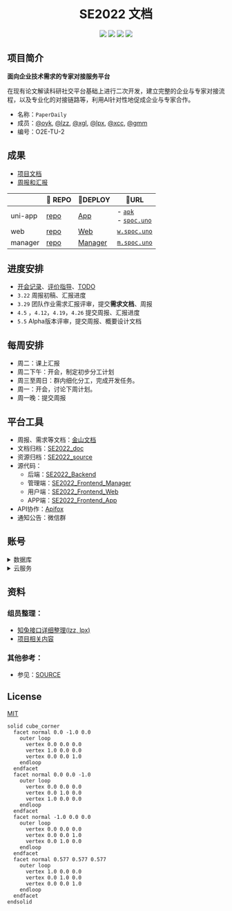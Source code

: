 <h1 align="center"> SE2022 文档 </h1>
<div align="center">

[![](https://img.shields.io/badge/backend-Django-96d6d1)](https://www.djangoproject.com/) [![](https://img.shields.io/badge/frontend-Vue.js-7B8ED0)](https://vuejs.org/) [![](https://img.shields.io/badge/framework-uniapp-4E9645)](https://uniapp.dcloud.net.cn/) [![](https://img.shields.io/badge/license-MIT-9cf)](./LICENSE)
</div>

## 项目简介

**面向企业技术需求的专家对接服务平台**

在现有论文解读科研社交平台基础上进行二次开发，建立完整的企业与专家对接流程，以及专业化的对接链路等，利用Al针对性地促成企业与专家合作。

- 名称：`PaperDaily`
- 成员：[@oyk](https://github.com/Mike-Smith-rem), [@lzz](https://github.com/cpfy), [@xgl](https://github.com/xgl010607), [@lpx](https://github.com/lpx-single), [@xcc](https://github.com/MrXcc0), [@gmm](https://github.com/imingx)
- 编号：O2E-TU-2

## 成果

- [项目文档](./Document)
- [周报和汇报](./Weekly)

|         | 🌈 REPO                                                       | 🍿DEPLOY                                        | 🧙URL  |
| ------- | ---- | ------- | ------- |
| uni-app |   [repo](https://github.com/SE-mcdb/SE2022_Frontend_App)   |   [App](https://github.com/SE-mcdb/App)   |- [`apk`](https://github.com/SE-mcdb/SE2022_Frontend_App/releases)<br/>- [`spoc.uno`](http://spoc.uno) |
| web     | [repo](https://github.com/SE-mcdb/SE2022_Frontend_Web)     | [Web](https://github.com/SE-mcdb/Web) | [`w.spoc.uno`](http://w.spoc.uno) |
| manager | [repo](https://github.com/SE-mcdb/SE2022_Frontend_Manager) | [Manager](https://github.com/SE-mcdb/Manager) | [`m.spoc.uno`](http://m.spoc.uno) |

## 进度安排

- [开会记录](./Meeting.md)、[评价指导](./Comments.md)、[TODO](./Todo.md)
- `3.22` 周报初稿、汇报进度
- `3.29` 团队作业需求汇报评审，提交**需求文档**、周报
- `4.5` ，`4.12`，`4.19`，`4.26` 提交周报、汇报进度
- `5.5` Alpha版本评审，提交周报、概要设计文档

## 每周安排

- 周二：课上汇报
- 周二下午：开会，制定初步分工计划
- 周三至周日：群内细化分工，完成开发任务。
- 周一：开会，讨论下周计划。
- 周一晚：提交周报

## 平台工具

- 周报、需求等文档：[金山文档](https://www.kdocs.cn/group/1730778455)
- 文档归档：[SE2022_doc](https://github.com/SE-mcdb/SE2022_doc)
- 资源归档：[SE2022_source](https://github.com/SE-mcdb/SE2022_source)
- 源代码： 
  - 后端：[SE2022_Backend](https://github.com/SE-mcdb/SE2022_Backend)
  - 管理端：[SE2022_Frontend_Manager](https://github.com/SE-mcdb/SE2022_Frontend_Manager)
  - 用户端：[SE2022_Frontend_Web](https://github.com/SE-mcdb/SE2022_Frontend_Web)
  - APP端：[SE2022_Frontend_App](https://github.com/SE-mcdb/SE2022_Frontend_App)
- API协作：[Apifox](https://www.apifox.cn/web/project/843519)
- 通知公告：微信群

## 账号

<details><summary>数据库</summary>

```
'HOST': 'rm-2zeu3f7e1n5yt10v0co.mysql.rds.aliyuncs.com',
'NAME': 'se2022',
'USER': 'root',
'PASSWORD': 'myja&*$4X579cKr',
'PORT': '3306'
```
</details>

<details><summary>云服务</summary>

#### 华为云（课程）

```
CentOS

'HOST': 122.9.14.73

// 普通用户
'USER': admin
'PASSWORD': se-mcdb-o2e

// 根用户
'USER': root
'PASSWORD': se-mcdb-o2e

建议使用普通用户登录
```

#### 阿里云

```
CentOS

'HOST': 47.94.7.26

// 普通用户
'USER': admin
'PASSWORD': se-mcdb-o2e

// 根用户
'USER': root
'PASSWORD': se-mcdb-o2e

建议使用普通用户登录
开放端口：8000-20000
```

</details>

## 资料

### 组员整理：

- [知兔接口详细整理(lzz, lpx)](./Archive/知兔接口详细整理.md)
- [项目相关内容](https://github.com/SE-mcdb/SE2022_source/tree/main/%E9%A1%B9%E7%9B%AE%E7%9B%B8%E5%85%B3)

### 其他参考：

- 参见：[SOURCE](https://github.com/SE-mcdb/SE2022_source)

## License

[MIT](./LICENSE)

```stl
solid cube_corner
  facet normal 0.0 -1.0 0.0
    outer loop
      vertex 0.0 0.0 0.0
      vertex 1.0 0.0 0.0
      vertex 0.0 0.0 1.0
    endloop
  endfacet
  facet normal 0.0 0.0 -1.0
    outer loop
      vertex 0.0 0.0 0.0
      vertex 0.0 1.0 0.0
      vertex 1.0 0.0 0.0
    endloop
  endfacet
  facet normal -1.0 0.0 0.0
    outer loop
      vertex 0.0 0.0 0.0
      vertex 0.0 0.0 1.0
      vertex 0.0 1.0 0.0
    endloop
  endfacet
  facet normal 0.577 0.577 0.577
    outer loop
      vertex 1.0 0.0 0.0
      vertex 0.0 1.0 0.0
      vertex 0.0 0.0 1.0
    endloop
  endfacet
endsolid
```
